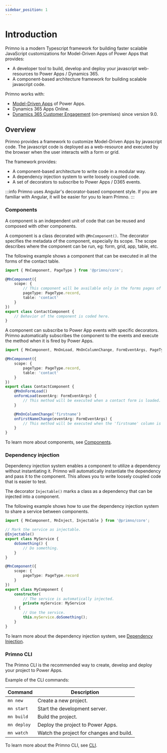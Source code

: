 ```yaml
---
sidebar_position: 1
---
```


# Introduction

Primno is a modern Typescript framework for building faster scalable JavaScript customizations for Model-Driven Apps of Power Apps that provides:
- A developer tool to build, develop and deploy your javascript web-resources to Power Apps / Dynamics 365.
- A component-based architecture framework for building scalable javascript code.

Primno works with:
- [Model-Driven Apps](https://learn.microsoft.com/en-us/power-apps/maker/model-driven-apps/) of Power Apps.
- Dynamics 365 Apps Online.
- [Dynamics 365 Customer Engagement](https://learn.microsoft.com/en-us/dynamics365/customerengagement/on-premises/overview?view=op-9-1) (on-premises) since version 9.0.

## Overview

Primno provides a framework to customize Model-Driven Apps by javascript code. The javascript code is deployed as a web-resource and executed by the browser when the user interacts with a form or grid.

The framework provides:
- A component-based architecture to write code in a modular way.
- A dependency injection system to write loosely coupled code.
- A set of decorators to subscribe to Power Apps / D365 events.

:::info
Primno uses Angular's decorator-based component style.
If you are familiar with Angular, it will be easier for you to learn Primno.
:::

<!-- TODO: Add architecture diagram -->

### Components
A component is an independent unit of code that can be reused and composed with other components.

A component is a class decorated with `@MnComponent()`. The decorator specifies the metadata of the component, especially its scope.
The scope describes where the component can be run, eg: form, grid, app, table, etc.

The following example shows a component that can be executed in all the forms of the contact table.

```ts
import { MnComponent, PageType } from '@primno/core';

@MnComponent({
    scope: {
        // This component will be available only in the forms pages of the contact table.
        pageType: PageType.record,
        table: 'contact'
    }
})
export class ContactComponent {
    // Behavior of the component is coded here.
}
```

A component can subscribe to Power App events with specific decorators.
Primno automatically subscribes the component to the events and execute the method when it is fired by Power Apps.

```ts
import { MnComponent, MnOnLoad, MnOnColumnChange, FormEventArgs, PageType } from '@primno/core';

@MnComponent({
    scope: {
        pageType: PageType.record,
        table: 'contact'
    }
})
export class ContactComponent {
    @MnOnFormLoad()
    onFormLoad(eventArg: FormEventArgs) {
        // This method will be executed when a contact form is loaded.
    }

    @MnOnColumnChange('firstname')
    onFirstNameChange(eventArg: FormEventArgs) {
        // This method will be executed when the 'firstname' column is changed.
    }
}
```

To learn more about components, see [Components](/docs/guides/components).

### Dependency injection

Dependency injection system enables a component to utilize a dependency without instantiating it. Primno will automatically instantiate the dependency and pass it to the component. This allows you to write loosely coupled code that is easier to test.

The decorator `Injectable()` marks a class as a dependency that can be injected into a component.

The following example shows how to use the dependency injection system to share a service between components.

```ts
import { MnComponent, MnInject, Injectable } from '@primno/core';

// Mark the service as injectable.
@Injectable()
export class MyService {
    doSomething() {
        // Do something.
    }
}

@MnComponent({
    scope: {
        pageType: PageType.record
    }
})
export class MyComponent {
    constructor(
        // The service is automatically injected.
        private myService: MyService
    ) {
        // Use the service.
        this.myService.doSomething();
    }
}
```

To learn more about the dependency injection system, see [Dependency Injection](/docs/guides/dependency-injection).

### Primno CLI

The Primno CLI is the recommended way to create, develop and deploy your project to Power Apps.

Example of the CLI commands:

| Command     | Description                                            |
|-------------|--------------------------------------------------------|
| `mn new`    | Create a new project.                                  |
| `mn start`  | Start the development server.                          |
| `mn build`  | Build the project.                                     |
| `mn deploy` | Deploy the project to Power Apps.                      |
| `mn watch`  | Watch the project for changes and build.               |

To learn more about the Primno CLI, see [CLI](/docs/guides/cli).